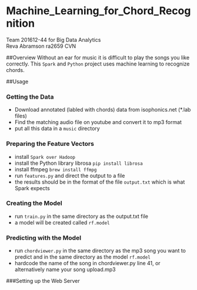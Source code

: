 # Machine_Learning_for_Chord_Recognition
Team 201612-44 for Big Data Analytics
<br /> Reva Abramson ra2659 CVN

##Overview
Without an ear for music it is difficult to play the songs you like correctly.  This `Spark` and `Python` project uses machine learning to recognize chords.

##Usage

### Getting the Data
* Download annotated (labled with chords) data from isophonics.net (*.lab files)
* Find the matching audio file on youtube and convert it to mp3 format
* put all this data in a `music` directory

### Preparing the Feature Vectors
* install `Spark over Hadoop`
* install the Python library librosa `pip install librosa`
* install ffmpeg `brew install ffmpg`
* run `features.py` and direct the output to a file
* the results should be in the format of the file `output.txt` which is what Spark expects

### Creating the Model
* run `train.py` in the same directory as the output.txt file
* a model will be created called `rf.model`

### Predicting with the Model
* run `chordviewer.py` in the same directory as the mp3 song you want to predict and in the same directory as the model `rf.model`
* hardcode the name of the song in chordviewer.py line 41, or alternatively name your song upload.mp3

###Setting up the Web Server

